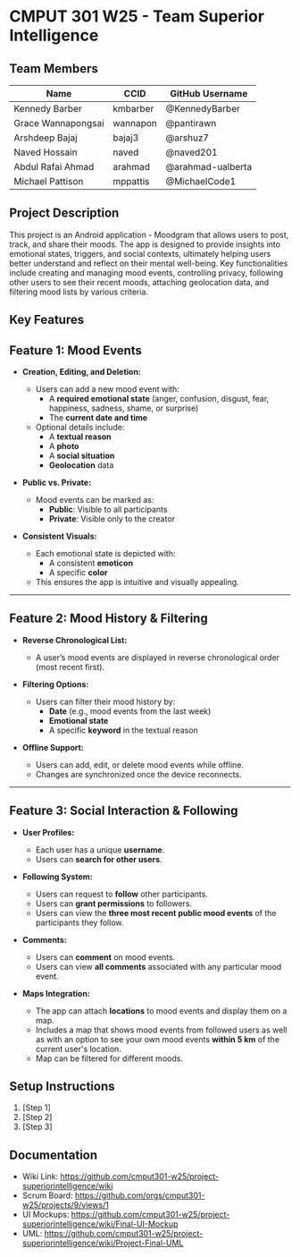 # CMPUT 301 W25 - Team Superior Intelligence

## Team Members

| Name                | CCID   | GitHub Username  |
| -----------         | ------ | ---------------  |
| Kennedy Barber      |kmbarber| @KennedyBarber   |
| Grace Wannapongsai  |wannapon| @pantirawn       |
| Arshdeep Bajaj      | bajaj3 | @arshuz7         |
| Naved Hossain       | naved  | @naved201        |
| Abdul Rafai Ahmad | arahmad | @arahmad-ualberta     |
| Michael Pattison | mppattis | @MichaelCode1     |

## Project Description

This project is an Android application - Moodgram that allows users to post, track, and share their moods. The app is designed to provide insights into emotional states, triggers, and social contexts, ultimately helping users better understand and reflect on their mental well-being. Key functionalities include creating and managing mood events, controlling privacy, following other users to see their recent moods, attaching geolocation data, and filtering mood lists by various criteria.
## Key Features

## Feature 1: Mood Events

- **Creation, Editing, and Deletion:**
  - Users can add a new mood event with:
    - A **required emotional state** (anger, confusion, disgust, fear, happiness, sadness, shame, or surprise)
    - The **current date and time**
  - Optional details include:
    - A **textual reason**
    - A **photo**
    - A **social situation**
    - **Geolocation** data

- **Public vs. Private:**
  - Mood events can be marked as:
    - **Public**: Visible to all participants
    - **Private**: Visible only to the creator

- **Consistent Visuals:**
  - Each emotional state is depicted with:
    - A consistent **emoticon**
    - A specific **color**
  - This ensures the app is intuitive and visually appealing.

---

## Feature 2: Mood History & Filtering

- **Reverse Chronological List:**
  - A user’s mood events are displayed in reverse chronological order (most recent first).

- **Filtering Options:**
  - Users can filter their mood history by:
    - **Date** (e.g., mood events from the last week)
    - **Emotional state**
    - A specific **keyword** in the textual reason

- **Offline Support:**
  - Users can add, edit, or delete mood events while offline.
  - Changes are synchronized once the device reconnects.

---

## Feature 3: Social Interaction & Following

- **User Profiles:**
  - Each user has a unique **username**.
  - Users can **search for other users**.

- **Following System:**
  - Users can request to **follow** other participants.
  - Users can **grant permissions** to followers.
  - Users can view the **three most recent public mood events** of the participants they follow.

- **Comments:**
  - Users can **comment** on mood events.
  - Users can view **all comments** associated with any particular mood event.

- **Maps Integration:**
  - The app can attach **locations** to mood events and display them on a map.
  - Includes a map that shows mood events from followed users as well as with an option to see your own mood events **within 5 km** of the current user's location.
  - Map can be filtered for different moods.


## Setup Instructions

1. [Step 1]
2. [Step 2]
3. [Step 3]

## Documentation

- Wiki Link: https://github.com/cmput301-w25/project-superiorintelligence/wiki
- Scrum Board: https://github.com/orgs/cmput301-w25/projects/9/views/1
- UI Mockups: https://github.com/cmput301-w25/project-superiorintelligence/wiki/Final-UI-Mockup
- UML: https://github.com/cmput301-w25/project-superiorintelligence/wiki/Project-Final-UML

